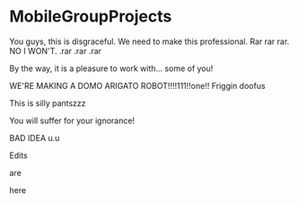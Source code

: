 MobileGroupProjects
===================
You guys, this is disgraceful. We need to make this professional. Rar rar rar. NO I WON'T.
.rar .rar .rar

By the way, it is a pleasure to work with... some of you!

WE'RE MAKING A DOMO ARIGATO ROBOT!!!!111!!one!!
Friggin doofus

This is silly pantszzz

You will suffer for your ignorance!

BAD IDEA u.u


Edits


are

here

